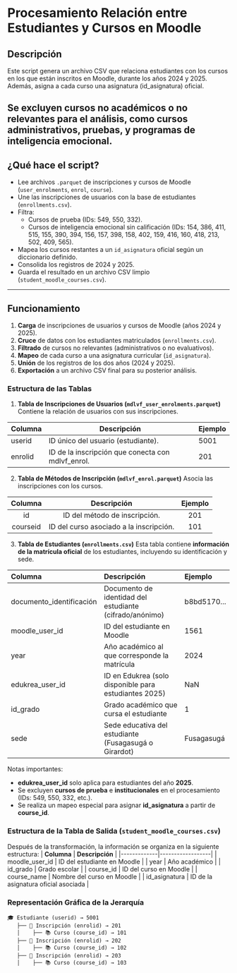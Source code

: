 # Procesamiento Relación entre Estudiantes y Cursos en Moodle

## Descripción
Este script genera un archivo CSV que relaciona estudiantes con los cursos en los que están inscritos en Moodle, durante los años 2024 y 2025. Además, asigna a cada curso una asignatura (id_asignatura) oficial.

Se excluyen cursos no académicos o no relevantes para el análisis, como cursos administrativos, pruebas, y programas de inteligencia emocional.
---

## ¿Qué hace el script?
- Lee archivos `.parquet` de inscripciones y cursos de Moodle (`user_enrolments`, `enrol`, `course`).
- Une las inscripciones de usuarios con la base de estudiantes (`enrollments.csv`).
- Filtra:
  - Cursos de prueba (IDs: 549, 550, 332).
  - Cursos de inteligencia emocional sin calificación (IDs: 154, 386, 411, 515, 155, 390, 394, 156, 157, 398, 158, 402, 159, 416, 160, 418, 213, 502, 409, 565).
- Mapea los cursos restantes a un `id_asignatura` oficial según un diccionario definido.
- Consolida los registros de 2024 y 2025.
- Guarda el resultado en un archivo CSV limpio (`student_moodle_courses.csv`).

---

## Funcionamiento
1. **Carga** de inscripciones de usuarios y cursos de Moodle (años 2024 y 2025).
2. **Cruce** de datos con los estudiantes matriculados (`enrollments.csv`).
3. **Filtrado** de cursos no relevantes (administrativos o no evaluativos).
4. **Mapeo** de cada curso a una asignatura curricular (`id_asignatura`).
5. **Unión** de los registros de los dos años (2024 y 2025).
6. **Exportación** a un archivo CSV final para su posterior análisis.

### Estructura de las Tablas

1. **Tabla de Inscripciones de Usuarios (`mdlvf_user_enrolments.parquet`)**
Contiene la relación de usuarios con sus inscripciones.

| **Columna** | **Descripción** | **Ejemplo** |
|---|---|---|
| userid | ID único del usuario (estudiante). | 5001 |
| enrolid | ID de la inscripción que conecta con mdlvf_enrol. | 201 |

2. **Tabla de Métodos de Inscripción (`mdlvf_enrol.parquet`)**
Asocia las inscripciones con los cursos.

| **Columna** | **Descripción** | **Ejemplo** |
|:-:|:-:|:-:|
| id | ID del método de inscripción. | 201 |
| courseid | ID del curso asociado a la inscripción. | 101 |

3. **Tabla de Estudiantes (`enrollments.csv`)**
Esta tabla contiene **información de la matrícula oficial** de los estudiantes, incluyendo su identificación y sede.

| **Columna** | **Descripción** | **Ejemplo** |
|:------------|:----------------|:------------|
| documento_identificación | Documento de identidad del estudiante (cifrado/anónimo) | b8bd5170... |
| moodle_user_id | ID del estudiante en Moodle | 1561 |
| year | Año académico al que corresponde la matrícula | 2024 |
| edukrea_user_id | ID en Edukrea (solo disponible para estudiantes 2025) | NaN |
| id_grado | Grado académico que cursa el estudiante | 1 |
| sede | Sede educativa del estudiante (Fusagasugá o Girardot) | Fusagasugá |

Notas importantes:
- **edukrea_user_id** solo aplica para estudiantes del año **2025**.
- Se excluyen **cursos de prueba** e **institucionales** en el procesamiento (IDs: 549, 550, 332, etc.).
- Se realiza un mapeo especial para asignar **id_asignatura** a partir de **course_id**.

### Estructura de la Tabla de Salida (`student_moodle_courses.csv`)
Después de la transformación, la información se organiza en la siguiente estructura:
| **Columna** | **Descripción** |
|-------------|------------------|
| moodle_user_id | ID del estudiante en Moodle |
| year | Año académico |
| id_grado | Grado escolar |
| course_id | ID del curso en Moodle |
| course_name | Nombre del curso en Moodle |
| id_asignatura | ID de la asignatura oficial asociada |

### Representación Gráfica de la Jerarquía

```
🎓 Estudiante (userid) → 5001
   ├── 📜 Inscripción (enrolid) → 201
   │    ├── 📚 Curso (course_id) → 101
   ├── 📜 Inscripción (enrolid) → 202
   │    ├── 📚 Curso (course_id) → 102
   ├── 📜 Inscripción (enrolid) → 203
   │    ├── 📚 Curso (course_id) → 103 
```